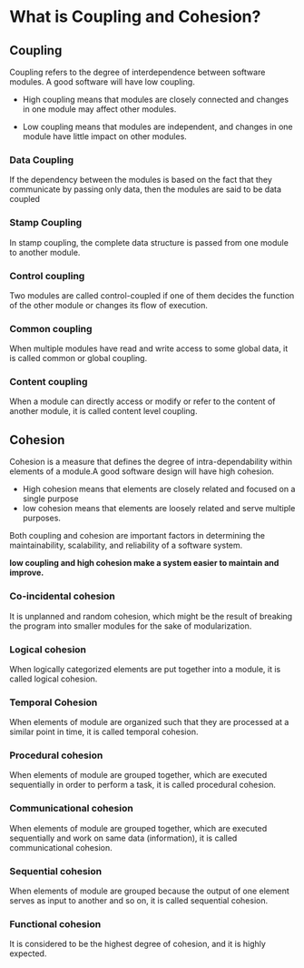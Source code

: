 # What is Coupling and Cohesion?

## Coupling
Coupling refers to the degree of interdependence between software modules. A good software will have low coupling. 


- High coupling means that modules are closely connected and changes in one module may affect other modules.

- Low coupling means that modules are independent, and changes in one module have little impact on other modules.

### Data Coupling
If the dependency between the modules is based on the fact that they communicate by passing only data, then the modules are said to be data coupled

### Stamp Coupling 
In stamp coupling, the complete data structure is passed from one module to another module.

### Control coupling
Two modules are called control-coupled if one of them decides the function of the other module or changes its flow of execution.

### Common coupling
When multiple modules have read and write access to some global data, it is called common or global coupling.

### Content coupling
When a module can directly access or modify or refer to the content of another module, it is called content level coupling.




## Cohesion

Cohesion is a measure that defines the degree of intra-dependability within elements of a module.A good software design will have high cohesion.

- High cohesion means that elements are closely related and focused on a single purpose
- low cohesion means that elements are loosely related and serve multiple purposes.

Both coupling and cohesion are important factors in determining the maintainability, scalability, and reliability of a software system.

**low coupling and high cohesion make a system easier to maintain and improve.**

### Co-incidental cohesion

It is unplanned and random cohesion, which might be the result of breaking the program into smaller modules for the sake of modularization.

### Logical cohesion

When logically categorized elements are put together into a module, it is called logical cohesion.

### Temporal Cohesion
When elements of module are organized such that they are processed at a similar point in time, it is called temporal cohesion.

### Procedural cohesion

When elements of module are grouped together, which are executed sequentially in order to perform a task, it is called procedural cohesion.

### Communicational cohesion

When elements of module are grouped together, which are executed sequentially and work on same data (information), it is called communicational cohesion.

### Sequential cohesion 
When elements of module are grouped because the output of one element serves as input to another and so on, it is called sequential cohesion.

### Functional cohesion
It is considered to be the highest degree of cohesion, and it is highly
expected.
